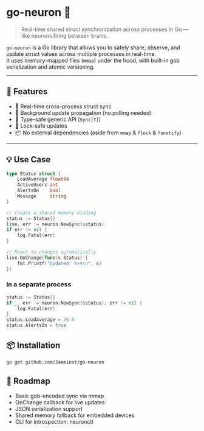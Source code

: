 # go-neuron 🧠

> Real-time shared struct synchronization across processes in Go — like neurons firing between brains.

`go-neuron` is a Go library that allows you to safely share, observe, and update struct values across multiple processes in real-time.  
It uses memory-mapped files (`mmap`) under the hood, with built-in gob serialization and atomic versioning.

---

## 🚀 Features

- 🧠 Real-time cross-process struct sync
- 🔁 Background update propagation (no polling needed)
- 🧩 Type-safe generic API (`Sync[T]`)
- 🔐 Lock-safe updates
- 📦 No external dependencies (aside from `mmap` & `flock` & `fsnotify`)

---

## 💡 Use Case

```go
type Status struct {
    LoadAverage float64
    ActiveUsers int
    AlertsOn    bool
    Message     string
}

// Create a shared memory binding
status := Status{}
live, err := neuron.NewSync(&status)
if err != nil {
    log.Fatal(err)
}

// React to changes automatically
live.OnChange(func(s Status) {
    fmt.Printf("Updated: %+v\n", s)
})
```

### In a separate process

```go
status := Status{}
if _, err := neuron.NewSync(&status); err != nil {
    log.Fatal(err)
}
status.LoadAverage = 70.0
status.AlertsOn = true
```

## 📦 Installation

```sh
go get github.com/Jaeminst/go-neuron
```

## 📁 Roadmap

- Basic gob-encoded sync via mmap
- OnChange callback for live updates
- JSON serialization support
- Shared memory fallback for embedded devices
- CLI for introspection: neuronctl
